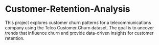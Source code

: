 # Customer-Retention-Analysis
This project explores customer churn patterns for a telecommunications company using the Telco Customer Churn dataset. The goal is to uncover trends that influence churn and provide data-driven insights for customer retention. 
